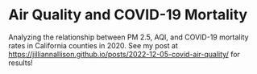 # Air Quality and COVID-19 Mortality
Analyzing the relationship between PM 2.5, AQI, and COVID-19 mortality rates in California counties in 2020. 
See my post at https://jilliannallison.github.io/posts/2022-12-05-covid-air-quality/ for results! 
